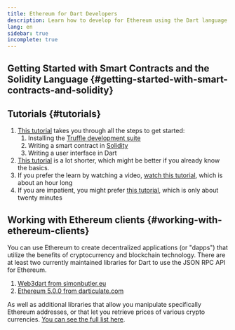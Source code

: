 ```yaml
---
title: Ethereum for Dart Developers
description: Learn how to develop for Ethereum using the Dart language
lang: en
sidebar: true
incomplete: true
---
```


## Getting Started with Smart Contracts and the Solidity Language {#getting-started-with-smart-contracts-and-solidity}

## Tutorials {#tutorials}

1. [This tutorial](https://www.geeksforgeeks.org/flutter-and-blockchain-hello-world-dapp/) takes you through all the steps to get started:
   1. Installing the [Truffle development suite](https://www.trufflesuite.com/)
   2. Writing a smart contract in [Solidity](https://soliditylang.org/)
   3. Writing a user interface in Dart
2. [This tutorial](https://medium.com/dash-community/building-a-mobile-dapp-with-flutter-be945c80315a) is a lot shorter, which might be better
   if you already know the basics.
4. If you prefer the learn by watching a video, [watch this tutorial](https://www.youtube.com/watch?v=3Eeh3pJ6PeA), which is about an hour long
5. If you are impatient, you might prefer [this tutorial](https://www.youtube.com/watch?v=jaMFEOCq_1s), which is only about twenty minutes

## Working with Ethereum clients {#working-with-ethereum-clients}

You can use Ethereum to create decentralized applications (or "dapps") that utilize the benefits of cryptocurrency and blockchain technology.
There are at least two currently maintained libraries for Dart to use the JSON RPC API for Ethereum.

1. [Web3dart from simonbutler.eu](https://pub.dev/packages/web3dart)
1. [Ethereum 5.0.0 from darticulate.com](https://pub.dev/packages/ethereum)

As well as additional libraries that allow you manipulate specifically Ethereum addresses, or that let you retrieve prices of various crypto
currencies. [You can see the full list here](https://pub.dev/dart/packages?q=ethereum).

